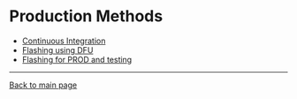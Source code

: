 # Production Methods

- [Continuous Integration](SEPASSRFNT-41-ci.md)
- [Flashing using DFU](SEPASSRFNT-61-DFU-flashing.md)
- [Flashing for PROD and testing](SEPASSRFNT-87-End-Of-Line-flashing-and-testing.md)
----
[Back to main page](../README.md)
